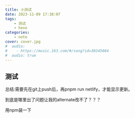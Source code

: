 ```yaml
---
title: 小测试
date: 2023-11-09 17:38:07
tags:
    - 测试
    - hexo
categories:
    - note
cover: cover.jpg
#  audio:
#    - https://music.163.com/#/song?id=30245064
#  audio: true
---
```

## 测试
总结:需要先在git上push后，再pnpm run netlify，才能显示更新。

到底是哪里出了问题让我的alternate改不了？？？

用npm装一下